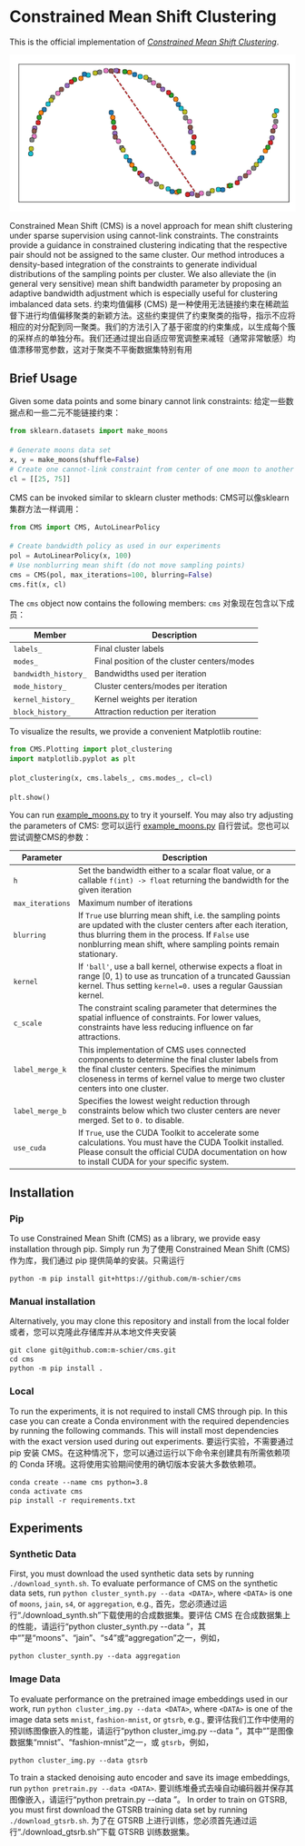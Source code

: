 # Constrained Mean Shift Clustering

This is the official implementation of [*Constrained Mean Shift Clustering*](http://www.tnt.uni-hannover.de/papers/data/1553/CMS.pdf).

![CMS Animation on Moons data set](ReadmeMoons.gif)

Constrained Mean Shift (CMS) is a novel approach for mean shift clustering under sparse supervision 
using cannot-link constraints. The constraints provide a guidance in constrained clustering 
indicating that the respective pair should not be assigned to the same cluster. 
Our method introduces a density-based integration of the constraints to generate individual 
distributions of the sampling points per cluster. We also alleviate the (in general very sensitive) 
mean shift bandwidth parameter by proposing an adaptive bandwidth adjustment which is especially 
useful for clustering imbalanced data sets.
约束均值偏移 (CMS) 是一种使用无法链接约束在稀疏监督下进行均值偏移聚类的新颖方法。这些约束提供了约束聚类的指导，指示不应将相应的对分配到同一聚类。我们的方法引入了基于密度的约束集成，以生成每个簇的采样点的单独分布。我们还通过提出自适应带宽调整来减轻（通常非常敏感）均值漂移带宽参数，这对于聚类不平衡数据集特别有用

## Brief Usage

Given some data points and some binary cannot link constraints:
给定一些数据点和一些二元不能链接约束：

```python
from sklearn.datasets import make_moons

# Generate moons data set
x, y = make_moons(shuffle=False)
# Create one cannot-link constraint from center of one moon to another
cl = [[25, 75]]
```

CMS can be invoked similar to sklearn cluster methods:
CMS可以像sklearn集群方法一样调用：

```python
from CMS import CMS, AutoLinearPolicy

# Create bandwidth policy as used in our experiments
pol = AutoLinearPolicy(x, 100)
# Use nonblurring mean shift (do not move sampling points)
cms = CMS(pol, max_iterations=100, blurring=False)
cms.fit(x, cl)
```

The `cms` object now contains the following members:
`cms` 对象现在包含以下成员：

Member | Description
--- | ---
`labels_` | Final cluster labels
`modes_` | Final position of the cluster centers/modes
`bandwidth_history_` | Bandwidths used per iteration
`mode_history_` | Cluster centers/modes per iteration
`kernel_history_` | Kernel weights per iteration
`block_history_` | Attraction reduction per iteration

To visualize the results, we provide a convenient Matplotlib routine:
```python
from CMS.Plotting import plot_clustering
import matplotlib.pyplot as plt

plot_clustering(x, cms.labels_, cms.modes_, cl=cl)

plt.show()
```

You can run [example_moons.py](example_moons.py) to try it yourself. You may also try adjusting the parameters of CMS:
您可以运行 [example_moons.py](example_moons.py) 自行尝试。您也可以尝试调整CMS的参数：

Parameter | Description
--- | ---
``h`` | Set the bandwidth either to a scalar float value, or a callable ``f(int) -> float`` returning the bandwidth for the given iteration
``max_iterations`` | Maximum number of iterations
``blurring`` | If ``True`` use blurring mean shift, i.e. the sampling points are updated with the cluster centers after each iteration, thus blurring them in the process. If ``False`` use nonblurring mean shift, where sampling points remain stationary.
``kernel`` | If ``'ball'``, use a ball kernel, otherwise expects a float in range [0, 1) to use as truncation of a truncated Gaussian kernel. Thus setting ``kernel=0.`` uses a regular Gaussian kernel.
``c_scale`` | The constraint scaling parameter that determines the spatial influence of constraints. For lower values, constraints have less reducing influence on far attractions.
``label_merge_k`` | This implementation of CMS uses connected components to determine the final cluster labels from the final cluster centers. Specifies the minimum closeness in terms of kernel value to merge two cluster centers into one cluster.
``label_merge_b`` | Specifies the lowest weight reduction through constraints below which two cluster centers are never merged. Set to ``0.`` to disable.
``use_cuda`` | If ``True``, use the CUDA Toolkit to accelerate some calculations. You must have the CUDA Toolkit installed. Please consult the official CUDA documentation on how to install CUDA for your specific system.


## Installation

### Pip

To use Constrained Mean Shift (CMS) as a library, we provide easy installation through pip. Simply run
为了使用 Constrained Mean Shift (CMS) 作为库，我们通过 pip 提供简单的安装。只需运行
```
python -m pip install git+https://github.com/m-schier/cms
```
### Manual installation
Alternatively, you may clone this repository and install from the local folder
或者，您可以克隆此存储库并从本地文件夹安装
```
git clone git@github.com:m-schier/cms.git
cd cms
python -m pip install .
```

### Local

To run the experiments, it is not required to install CMS through pip. In this case you can create a Conda environment with the required dependencies by running the following commands. This will install most dependencies with the exact version used during out experiments.
要运行实验，不需要通过 pip 安装 CMS。在这种情况下，您可以通过运行以下命令来创建具有所需依赖项的 Conda 环境。这将使用实验期间使用的确切版本安装大多数依赖项。
```shell
conda create --name cms python=3.8
conda activate cms
pip install -r requirements.txt
```
## Experiments

### Synthetic Data

First, you must download the used synthetic data sets by running `./download_synth.sh`. To evaluate performance of CMS on the synthetic data sets, run `python cluster_synth.py --data <DATA>`, where `<DATA>` is one of `moons`, `jain`, `s4`, or `aggregation`, e.g., 
首先，您必须通过运行“./download_synth.sh”下载使用的合成数据集。要评估 CMS 在合成数据集上的性能，请运行“python cluster_synth.py --data <DATA>”，其中“<DATA>”是“moons”、“jain”、“s4”或“aggregation”之一，例如，
```shell
python cluster_synth.py --data aggregation
```


### Image Data

To evaluate performance on the pretrained image embeddings used in our work, run `python cluster_img.py --data <DATA>`, where `<DATA>` is one of the image data sets `mnist`, `fashion-mnist`, or `gtsrb`, e.g., 
要评估我们工作中使用的预训练图像嵌入的性能，请运行“python cluster_img.py --data <DATA>”，其中“<DATA>”是图像数据集“mnist”、“fashion-mnist”之一，或 `gtsrb`，例如，
```shell
python cluster_img.py --data gtsrb
```

To train a stacked denoising auto encoder and save its image embeddings, run `python pretrain.py --data <DATA>`.
要训​​练堆叠式去噪自动编码器并保存其图像嵌入，请运行“python pretrain.py --data <DATA>”。
In order to train on GTSRB, you must first download the GTSRB training data set by running `./download_gtsrb.sh`.
为了在 GTSRB 上进行训练，您必须首先通过运行“./download_gtsrb.sh”下载 GTSRB 训练数据集。

